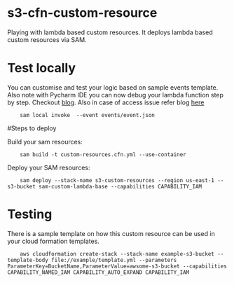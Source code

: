 # s3-cfn-custom-resource
Playing with lambda based custom resources. It deploys lambda based custom resources via SAM.

# Test locally
You can customise and test your logic based on sample events template. Also note with Pycharm IDE you can now debug your lambda function step by step.
Checkout [blog](https://aws.amazon.com/blogs/aws/new-aws-toolkits-for-pycharm-intellij-preview-and-visual-studio-code-preview/).  Also in case of access issue refer blog [here](https://medium.com/@malzoek/debugging-lambdas-locally-with-pycharm-d64b5260c165)

```
    sam local invoke  --event events/event.json
```

#Steps to deploy

Build your sam resources:

```
    sam build -t custom-resources.cfn.yml --use-container 
```

Deploy your SAM resources:

```
    sam deploy --stack-name s3-custom-resources --region us-east-1 --s3-bucket sam-custom-lambda-base --capabilities CAPABILITY_IAM 
```

# Testing

There is a sample template on how this custom resource can be used in your cloud formation templates.

```
    aws cloudformation create-stack --stack-name example-s3-bucket --template-body file://example/template.yml --parameters ParameterKey=BucketName,ParameterValue=awsome-s3-bucket --capabilities CAPABILITY_NAMED_IAM CAPABILITY_AUTO_EXPAND CAPABILITY_IAM
```


